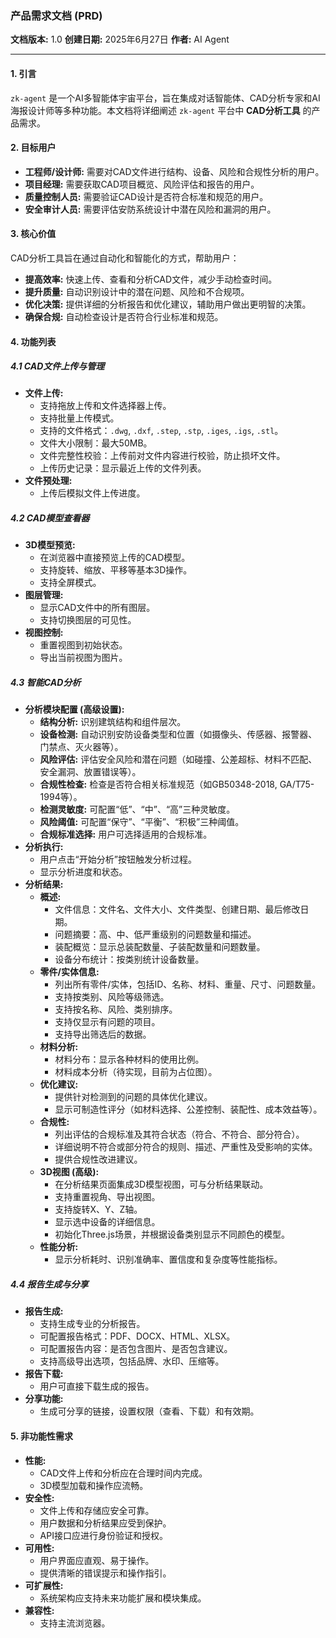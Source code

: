 ### **产品需求文档 (PRD)**

**文档版本:** 1.0
**创建日期:** 2025年6月27日
**作者:** AI Agent

---

#### **1. 引言**

`zk-agent` 是一个AI多智能体宇宙平台，旨在集成对话智能体、CAD分析专家和AI海报设计师等多种功能。本文档将详细阐述 `zk-agent` 平台中 **CAD分析工具** 的产品需求。

#### **2. 目标用户**

*   **工程师/设计师:** 需要对CAD文件进行结构、设备、风险和合规性分析的用户。
*   **项目经理:** 需要获取CAD项目概览、风险评估和报告的用户。
*   **质量控制人员:** 需要验证CAD设计是否符合标准和规范的用户。
*   **安全审计人员:** 需要评估安防系统设计中潜在风险和漏洞的用户。

#### **3. 核心价值**

CAD分析工具旨在通过自动化和智能化的方式，帮助用户：

*   **提高效率:** 快速上传、查看和分析CAD文件，减少手动检查时间。
*   **提升质量:** 自动识别设计中的潜在问题、风险和不合规项。
*   **优化决策:** 提供详细的分析报告和优化建议，辅助用户做出更明智的决策。
*   **确保合规:** 自动检查设计是否符合行业标准和规范。

#### **4. 功能列表**

##### **4.1 CAD文件上传与管理**

*   **文件上传:**
    *   支持拖放上传和文件选择器上传。
    *   支持批量上传模式。
    *   支持的文件格式：`.dwg`, `.dxf`, `.step`, `.stp`, `.iges`, `.igs`, `.stl`。
    *   文件大小限制：最大50MB。
    *   文件完整性校验：上传前对文件内容进行校验，防止损坏文件。
    *   上传历史记录：显示最近上传的文件列表。
*   **文件预处理:**
    *   上传后模拟文件上传进度。

##### **4.2 CAD模型查看器**

*   **3D模型预览:**
    *   在浏览器中直接预览上传的CAD模型。
    *   支持旋转、缩放、平移等基本3D操作。
    *   支持全屏模式。
*   **图层管理:**
    *   显示CAD文件中的所有图层。
    *   支持切换图层的可见性。
*   **视图控制:**
    *   重置视图到初始状态。
    *   导出当前视图为图片。

##### **4.3 智能CAD分析**

*   **分析模块配置 (高级设置):**
    *   **结构分析:** 识别建筑结构和组件层次。
    *   **设备检测:** 自动识别安防设备类型和位置（如摄像头、传感器、报警器、门禁点、灭火器等）。
    *   **风险评估:** 评估安全风险和潜在问题（如碰撞、公差超标、材料不匹配、安全漏洞、放置错误等）。
    *   **合规性检查:** 检查是否符合相关标准规范（如GB50348-2018, GA/T75-1994等）。
    *   **检测灵敏度:** 可配置“低”、“中”、“高”三种灵敏度。
    *   **风险阈值:** 可配置“保守”、“平衡”、“积极”三种阈值。
    *   **合规标准选择:** 用户可选择适用的合规标准。
*   **分析执行:**
    *   用户点击“开始分析”按钮触发分析过程。
    *   显示分析进度和状态。
*   **分析结果:**
    *   **概述:**
        *   文件信息：文件名、文件大小、文件类型、创建日期、最后修改日期。
        *   问题摘要：高、中、低严重级别的问题数量和描述。
        *   装配概览：显示总装配数量、子装配数量和问题数量。
        *   设备分布统计：按类别统计设备数量。
    *   **零件/实体信息:**
        *   列出所有零件/实体，包括ID、名称、材料、重量、尺寸、问题数量。
        *   支持按类别、风险等级筛选。
        *   支持按名称、风险、类别排序。
        *   支持仅显示有问题的项目。
        *   支持导出筛选后的数据。
    *   **材料分析:**
        *   材料分布：显示各种材料的使用比例。
        *   材料成本分析（待实现，目前为占位图）。
    *   **优化建议:**
        *   提供针对检测到的问题的具体优化建议。
        *   显示可制造性评分（如材料选择、公差控制、装配性、成本效益等）。
    *   **合规性:**
        *   列出评估的合规标准及其符合状态（符合、不符合、部分符合）。
        *   详细说明不符合或部分符合的规则、描述、严重性及受影响的实体。
        *   提供合规性改进建议。
    *   **3D视图 (高级):**
        *   在分析结果页面集成3D模型视图，可与分析结果联动。
        *   支持重置视角、导出视图。
        *   支持旋转X、Y、Z轴。
        *   显示选中设备的详细信息。
        *   初始化Three.js场景，并根据设备类别显示不同颜色的模型。
    *   **性能分析:**
        *   显示分析耗时、识别准确率、置信度和复杂度等性能指标。

##### **4.4 报告生成与分享**

*   **报告生成:**
    *   支持生成专业的分析报告。
    *   可配置报告格式：PDF、DOCX、HTML、XLSX。
    *   可配置报告内容：是否包含图片、是否包含建议。
    *   支持高级导出选项，包括品牌、水印、压缩等。
*   **报告下载:**
    *   用户可直接下载生成的报告。
*   **分享功能:**
    *   生成可分享的链接，设置权限（查看、下载）和有效期。

#### **5. 非功能性需求**

*   **性能:**
    *   CAD文件上传和分析应在合理时间内完成。
    *   3D模型加载和操作应流畅。
*   **安全性:**
    *   文件上传和存储应安全可靠。
    *   用户数据和分析结果应受到保护。
    *   API接口应进行身份验证和授权。
*   **可用性:**
    *   用户界面应直观、易于操作。
    *   提供清晰的错误提示和操作指引。
*   **可扩展性:**
    *   系统架构应支持未来功能扩展和模块集成。
*   **兼容性:**
    *   支持主流浏览器。
